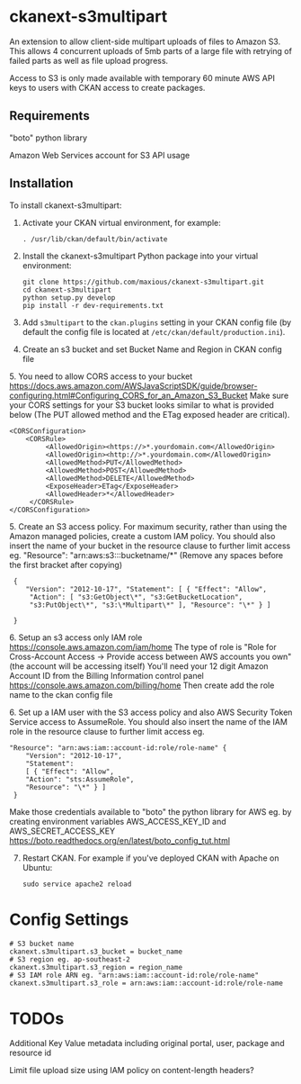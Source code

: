 # ckanext-s3multipart

An extension to allow client-side multipart uploads of files to Amazon
S3. This allows 4 concurrent uploads of 5mb parts of a large file with
retrying of failed parts as well as file upload progress.

Access to S3 is only made available with temporary 60 minute AWS API
keys to users with CKAN access to create packages.

## Requirements

"boto" python library

Amazon Web Services account for S3 API usage

## Installation

To install ckanext-s3multipart:

1.  Activate your CKAN virtual environment, for example:

        . /usr/lib/ckan/default/bin/activate

2.  Install the ckanext-s3multipart Python package into your virtual
    environment:

        git clone https://github.com/maxious/ckanext-s3multipart.git
        cd ckanext-s3multipart
        python setup.py develop
        pip install -r dev-requirements.txt

3.  Add `s3multipart` to the `ckan.plugins` setting in your CKAN config
    file (by default the config file is located at
    `/etc/ckan/default/production.ini`).
4.  Create an s3 bucket and set Bucket Name and Region in CKAN config
    file

​5. You need to allow CORS access to your bucket
<https://docs.aws.amazon.com/AWSJavaScriptSDK/guide/browser-configuring.html#Configuring_CORS_for_an_Amazon_S3_Bucket>
Make sure your CORS settings for your S3 bucket looks similar to what is
provided below (The PUT allowed method and the ETag exposed header are
critical).

    <CORSConfiguration>
        <CORSRule>
             <AllowedOrigin><https://>*.yourdomain.com</AllowedOrigin>
             <AllowedOrigin><http://>*.yourdomain.com</AllowedOrigin>
             <AllowedMethod>PUT</AllowedMethod>
             <AllowedMethod>POST</AllowedMethod>
             <AllowedMethod>DELETE</AllowedMethod>
             <ExposeHeader>ETag</ExposeHeader>
             <AllowedHeader>*</AllowedHeader>
         </CORSRule>
    </CORSConfiguration>

​5. Create an S3 access policy. For maximum security, rather than using
the Amazon managed policies, create a custom IAM policy. You should also
insert the name of your bucket in the resource clause to further limit
access eg. "Resource": "arn:aws:s3:::bucketname/\*" (Remove any spaces
before the first bracket after copying)

	 {
	    "Version": "2012-10-17", "Statement": [ { "Effect": "Allow",
	     "Action": [ "s3:GetObject\*", "s3:GetBucketLocation",
	     "s3:PutObject\*", "s3:\*Multipart\*" ], "Resource": "\*" } ]
	
	 }

​6. Setup an s3 access only IAM role
<https://console.aws.amazon.com/iam/home> The type of role is "Role for
Cross-Account Access -\> Provide access between AWS accounts you own"
(the account will be accessing itself) You'll need your 12 digit Amazon
Account ID from the Billing Information control panel
<https://console.aws.amazon.com/billing/home> Then create add the role
name to the ckan config file

​6. Set up a IAM user with the S3 access policy and also AWS Security
Token Service access to AssumeRole. You should also insert the name of
the IAM role in the resource clause to further limit access eg.

	"Resource": "arn:aws:iam::account-id:role/role-name" { 
		"Version": "2012-10-17", 
		"Statement": 
		[ { "Effect": "Allow", 
		"Action": "sts:AssumeRole", 
		"Resource": "\*" } ]
	 }

Make those credentials available to "boto" the python library for AWS eg. by creating environment variables AWS_ACCESS_KEY_ID and AWS_SECRET_ACCESS_KEY
<https://boto.readthedocs.org/en/latest/boto_config_tut.html>

7.  Restart CKAN. For example if you've deployed CKAN with Apache on
    Ubuntu:

        sudo service apache2 reload

Config Settings
===============

    # S3 bucket name 
    ckanext.s3multipart.s3_bucket = bucket_name 
    # S3 region eg. ap-southeast-2 
    ckanext.s3multipart.s3_region = region_name 
    # S3 IAM role ARN eg. "arn:aws:iam::account-id:role/role-name" 
    ckanext.s3multipart.s3_role = arn:aws:iam::account-id:role/role-name

TODOs
=====
Additional Key Value metadata including original portal, user, package
and resource id

Limit file upload size using IAM policy on content-length headers?


